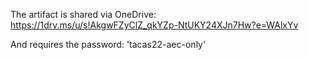 The artifact is shared via OneDrive:
https://1drv.ms/u/s!AkgwFZyClZ_qkYZp-NtUKY24XJn7Hw?e=WAlxYv

And requires the password: 'tacas22-aec-only'
